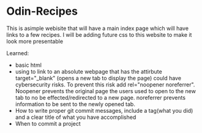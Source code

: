 # Odin-Recipes

This is asimple webisite that will have a main index page which will have links to a few recipes. 
I will be adding future css to this website to make it look more presentable

Learned: 
- basic html
- using <a> to link to an absolute webpage that has the attirbute target="_blank" (opens a new tab to display the page) could have cybersecurity risks. To prevent this risk add rel="noopener noreferrer". Noopener prevents the original page the users used to open to the new tab to no be effected/redirected to a new page. noreferrer prevents information to be sent to the newly opened tab.
- How to write proper git commit messages, include a tag(what you did) and a clear title of what you have accomplished
- When to commit a project
